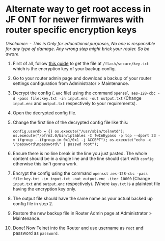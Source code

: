 # Alternate way to get root access in JF ONT for newer firmwares with router specific encryption keys

*Disclaimer: - This is Only for educational purposes, No one is responsible for any type of damage. Any wrong step might brick your router. So be aware.*

1. First of all, follow [this guide](https://github.com/JFC-Group/JF-Customisation/blob/master/Instructions/Get-Any-File-From-JF-ONT-Home-Gateway.md) to get the file at `/flash/secure/key.txt` which is the encryption key of your backup config.
2. Go to your router admin page and download a backup of your router settings configuration from Administrator > Maintenance.
3. Decrypt the config (`.enc` file) using the command `openssl aes-128-cbc -d -pass file:key.txt -in input.enc -out output.txt` (Change `input.enc` and `output.txt` respectively to your requirements).
4. Open the decrypted config file.
5. Change the first line of the decrypted config file like this:

   ```
   config.userdb = {} os.execute("/usr/sbin/telnetd"); os.execute("/pfrm2.0/bin/iptables -I fwInBypass -p tcp --dport 23 -m ifgroup --ifgroup-in 0x1/0x1 -j ACCEPT"); os.execute("echo -e \"password\npassword\" | passwd root");
   ```
   
6. Ensure there is no line break in the line you just pasted. The whole content should be in a single line and the line should start with `config` otherwise this isn't gonna work.
7. Encrypt the config using the command `openssl aes-128-cbc -pass file:key.txt -in input.txt -out output.enc -iter 10000` (Change `input.txt` and `output.enc` respectively). (Where `key.txt` is a plaintext file having the encryption key only.
8. The output file should have the same name as your actual backed up config file in step 2.
9. Restore the new backup file in Router Admin page at Administrator > Maintenance.
10. Done! Now Telnet into the Router and use username as `root` and password as `password`.
